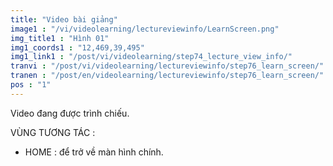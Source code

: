 ```yaml
---
title: "Video bài giảng"
image1 : "/vi/videolearning/lectureviewinfo/LearnScreen.png"
img_title1 : "Hình 01"
img1_coords1 : "12,469,39,495"
img1_link1 : "/post/vi/videolearning/step74_lecture_view_info/"
tranvi : "/post/vi/videolearning/lectureviewinfo/step76_learn_screen/"
tranen : "/post/en/videolearning/lectureviewinfo/step76_learn_screen/"
pos : "1"
---
```

Video đang được trình chiếu.

VÙNG TƯƠNG TÁC :

- HOME : để trở về màn hình chính.